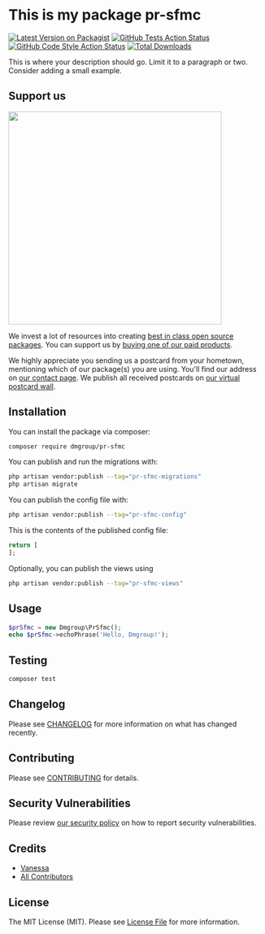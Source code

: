 # This is my package pr-sfmc

[![Latest Version on Packagist](https://img.shields.io/packagist/v/dmgroup/pr-sfmc.svg?style=flat-square)](https://packagist.org/packages/dmgroup/pr-sfmc)
[![GitHub Tests Action Status](https://img.shields.io/github/actions/workflow/status/dmgroup/pr-sfmc/run-tests.yml?branch=main&label=tests&style=flat-square)](https://github.com/dmgroup/pr-sfmc/actions?query=workflow%3Arun-tests+branch%3Amain)
[![GitHub Code Style Action Status](https://img.shields.io/github/actions/workflow/status/dmgroup/pr-sfmc/fix-php-code-style-issues.yml?branch=main&label=code%20style&style=flat-square)](https://github.com/dmgroup/pr-sfmc/actions?query=workflow%3A"Fix+PHP+code+style+issues"+branch%3Amain)
[![Total Downloads](https://img.shields.io/packagist/dt/dmgroup/pr-sfmc.svg?style=flat-square)](https://packagist.org/packages/dmgroup/pr-sfmc)

This is where your description should go. Limit it to a paragraph or two. Consider adding a small example.

## Support us

[<img src="https://github-ads.s3.eu-central-1.amazonaws.com/pr-sfmc.jpg?t=1" width="419px" />](https://spatie.be/github-ad-click/pr-sfmc)

We invest a lot of resources into creating [best in class open source packages](https://spatie.be/open-source). You can support us by [buying one of our paid products](https://spatie.be/open-source/support-us).

We highly appreciate you sending us a postcard from your hometown, mentioning which of our package(s) you are using. You'll find our address on [our contact page](https://spatie.be/about-us). We publish all received postcards on [our virtual postcard wall](https://spatie.be/open-source/postcards).

## Installation

You can install the package via composer:

```bash
composer require dmgroup/pr-sfmc
```

You can publish and run the migrations with:

```bash
php artisan vendor:publish --tag="pr-sfmc-migrations"
php artisan migrate
```

You can publish the config file with:

```bash
php artisan vendor:publish --tag="pr-sfmc-config"
```

This is the contents of the published config file:

```php
return [
];
```

Optionally, you can publish the views using

```bash
php artisan vendor:publish --tag="pr-sfmc-views"
```

## Usage

```php
$prSfmc = new Dmgroup\PrSfmc();
echo $prSfmc->echoPhrase('Hello, Dmgroup!');
```

## Testing

```bash
composer test
```

## Changelog

Please see [CHANGELOG](CHANGELOG.md) for more information on what has changed recently.

## Contributing

Please see [CONTRIBUTING](CONTRIBUTING.md) for details.

## Security Vulnerabilities

Please review [our security policy](../../security/policy) on how to report security vulnerabilities.

## Credits

- [Vanessa](https://github.com/vanessa-actually)
- [All Contributors](../../contributors)

## License

The MIT License (MIT). Please see [License File](LICENSE.md) for more information.
